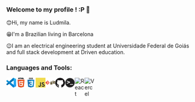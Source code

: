 ### Welcome to my profile !  :P 👋

😊Hi, my name is Ludmila.

😁I'm a Brazilian living in Barcelona

😉I am an electrical engineering student at Universidade Federal de Goiás and full stack development at Driven education.



### Languages and Tools:

<img align="left" alt="Visual Studio Code" width="26px" src="https://raw.githubusercontent.com/github/explore/80688e429a7d4ef2fca1e82350fe8e3517d3494d/topics/visual-studio-code/visual-studio-code.png" />
<img align="left" alt="HTML5" width="26px" src="https://raw.githubusercontent.com/github/explore/80688e429a7d4ef2fca1e82350fe8e3517d3494d/topics/html/html.png" />
<img align="left" alt="CSS3" width="26px" src="https://raw.githubusercontent.com/github/explore/80688e429a7d4ef2fca1e82350fe8e3517d3494d/topics/css/css.png" />
<img align="left" alt="JavaScript" width="26px" src="https://raw.githubusercontent.com/github/explore/80688e429a7d4ef2fca1e82350fe8e3517d3494d/topics/javascript/javascript.png" />
<img align="left" alt="Git" width="26px" src="https://raw.githubusercontent.com/github/explore/80688e429a7d4ef2fca1e82350fe8e3517d3494d/topics/git/git.png" />
<img align="left" alt="GitHub" width="26px" src="https://raw.githubusercontent.com/github/explore/78df643247d429f6cc873026c0622819ad797942/topics/github/github.png" />
<img align="left" alt="Terminal" width="26px" src="https://raw.githubusercontent.com/github/explore/80688e429a7d4ef2fca1e82350fe8e3517d3494d/topics/terminal/terminal.png" />
<img align="left" alt="React" width="26px" src="https://user-images.githubusercontent.com/102738642/168431264-e0cd018b-2188-423a-bcfd-3e9accb691da.png" />
<img align="left" alt="Vercel" width="26px" src="https://www.google.com/imgres?imgurl=https%3A%2F%2Fmms.businesswire.com%2Fmedia%2F20211123005573%2Fen%2F929867%2F23%2Fvercel-logo-freelogovectors.net.jpg&imgrefurl=https%3A%2F%2Fwww.businesswire.com%2Fnews%2Fhome%2F20211123005573%2Fen%2FVercel-Announces-150M-in-Series-D-Funding-at-a-2.5B-Valuation-to-Further-Fuel-Innovation-and-Global-Adoption-of-World%25E2%2580%2599s-Fastest-Frontend-Development-Platform&tbnid=Ti0NcM0KhL0L6M&vet=12ahUKEwiN8cO8g-X3AhUOohoKHfP3BLoQMygAegUIARCsAQ..i&docid=uwVOV0rp5wdZvM&w=1200&h=627&q=vercel&ved=2ahUKEwiN8cO8g-X3AhUOohoKHfP3BLoQMygAegUIARCsAQ" />


<!--
**Ludmila06Marques/Ludmila06Marques** is a ✨ _special_ ✨ repository because its `README.md` (this file) appears on your GitHub profile.

Here are some ideas to get you started:

- 🔭 I’m currently working on ...
- 🌱 I’m currently learning ...
- 👯 I’m looking to collaborate on ...
- 🤔 I’m looking for help with ...
- 💬 Ask me about ...
- 📫 How to reach me: ...
- 😄 Pronouns: ...
- ⚡ Fun fact: ...
-->
